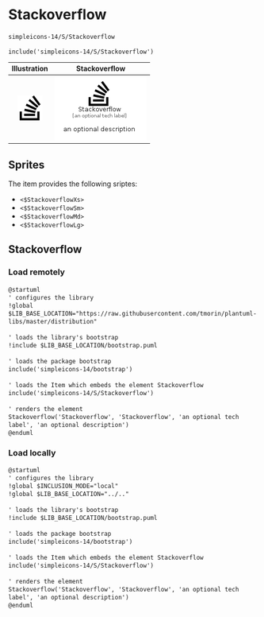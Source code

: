 # Stackoverflow


```text
simpleicons-14/S/Stackoverflow
```

```text
include('simpleicons-14/S/Stackoverflow')
```



| Illustration | Stackoverflow |
| :---: | :---: |
| ![illustration for Illustration](../../simpleicons-14/S/Stackoverflow.png) | ![illustration for Stackoverflow](../../simpleicons-14/S/Stackoverflow.Local.png) |



## Sprites
The item provides the following sriptes:

- `<$StackoverflowXs>`
- `<$StackoverflowSm>`
- `<$StackoverflowMd>`
- `<$StackoverflowLg>`





## Stackoverflow

### Load remotely
```plantuml
@startuml
' configures the library
!global $LIB_BASE_LOCATION="https://raw.githubusercontent.com/tmorin/plantuml-libs/master/distribution"

' loads the library's bootstrap
!include $LIB_BASE_LOCATION/bootstrap.puml

' loads the package bootstrap
include('simpleicons-14/bootstrap')

' loads the Item which embeds the element Stackoverflow
include('simpleicons-14/S/Stackoverflow')

' renders the element
Stackoverflow('Stackoverflow', 'Stackoverflow', 'an optional tech label', 'an optional description')
@enduml
```

### Load locally
```plantuml
@startuml
' configures the library
!global $INCLUSION_MODE="local"
!global $LIB_BASE_LOCATION="../.."

' loads the library's bootstrap
!include $LIB_BASE_LOCATION/bootstrap.puml

' loads the package bootstrap
include('simpleicons-14/bootstrap')

' loads the Item which embeds the element Stackoverflow
include('simpleicons-14/S/Stackoverflow')

' renders the element
Stackoverflow('Stackoverflow', 'Stackoverflow', 'an optional tech label', 'an optional description')
@enduml
```

